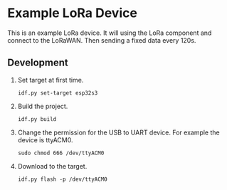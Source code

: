# Example LoRa Device

This is an example LoRa device. It will using the LoRa component and connect to the LoRaWAN. Then sending a fixed data every 120s.



## Development

1. Set target at first time.

   ```
   idf.py set-target esp32s3
   ```

    

2. Build the project.

   ```
   idf.py build
   ```
   
      

4. Change the permission for the USB to UART device. For example the device is ttyACM0.

   ```
   sudo chmod 666 /dev/ttyACM0
   ```

   

5. Download to the target.

   ```
   idf.py flash -p /dev/ttyACM0
   ```

